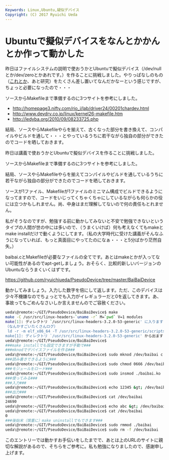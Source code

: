 ```yaml
---
Keywords: Linux,Ubuntu,疑似デバイス
Copyright: (C) 2017 Ryuichi Ueda
---
```


# Ubuntuで擬似デバイスをなんとかかんとか作って動かした
<!--:ja-->昨日はファイルシステムの説明で使おうかとUbuntuで擬似デバイス（/dev/nullとか/dev/zeroとかあれです。）を作ることに挑戦しました。やりっぱなしのもの（<a href="http://blog.ueda.asia/?p=2133" title="グルー言語を作る作業を少し進めた" target="_blank">これとか</a>、あと研究）をたくさん差し置いてなんだかなーという感じですが、ちょっと必要になったので・・・

ソースからMakefileまで準備するのに3つサイトを参考にしました。

<ul>
 <li><a href="http://homepage3.nifty.com/rio_i/lab/driver24/00201chardev.html" target="_blank">http://homepage3.nifty.com/rio_i/lab/driver24/00201chardev.html</a></li>
 <li><a href="http://www.devdrv.co.jp/linux/kernel26-makefile.htm" target="_blank">http://www.devdrv.co.jp/linux/kernel26-makefile.htm</a></li>
 <li><a href="http://ledyba.org/2010/09/08233725.php" target="_blank">http://ledyba.org/2010/09/08233725.php</a></li>
</ul>

結局、ソースやらMakefileやらを揃えて、古くなった部分を書き換えて、コンパイルやビルドを通して・・・とやっているうちに若干ながら独自の部分ができたのでコードを晒しておきます。

<!--:--><!--:en-->昨日は講義で使おうかとUbuntuで擬似デバイスを作ることに挑戦しました。

ソースからMakefileまで準備するのに3つサイトを参考にしました。

結局、ソースやらMakefileやらを揃えてコンパイルやビルドを通しているうちに若干ながら独自の部分ができたのでコードを晒しておきます。

ソースが1ファイル、Makefileが1ファイルのミニマム構成でビルドできるようになってますので、コードをいじってくちゃくちゃにしているながらも何らかの役には立つかもしれません。尚、中身はまだ理解してないので何の責任もとれません。<!--:--><!--more--><!--:ja-->

私がそうなのですが、勉強する前に動かしてみないと不安で勉強できないというタイプの人間が世の中には多いので、（うまくいけば）何も考えなくてもmakeとmake installだけで動くようにしてます。（私の大学時代に受けた講義がそんなふうになっていれば、もっと真面目にやってたのになぁ・・・と5分ばかり茫然自失。）

baibai.cとMakefileが必要なファイルの全てです。あとはmakeとかが入ってない可能性があるのでapt-getしましょう。おそらく、比較的新しいバージョンのUbuntuならうまくいくはずです。

<a href="https://github.com/ryuichiueda/PseudoDevice/tree/master/BaiBaiDevice" target="_blank">https://github.com/ryuichiueda/PseudoDevice/tree/master/BaiBaiDevice</a>


動かしてみましょう。入力した数字を倍にして返します。ただ、このデバイスは少々不機嫌なのでちょっとでも入力がイレギュラーだと0を返してきます。あ、事故ってもごめんなさいしか言えませんのでご容赦ください。

```bash
ueda\@remote:~/GIT/PseudoDevice/BaiBaiDevice$ make
make -C /usr/src/linux-headers-`uname -r` M=`pwd` V=1 modules
make[1]: ディレクトリ `/usr/src/linux-headers-3.2.0-53-generic' に入ります
（なんかすごいたくさんログ）
 ld -r -m elf_x86_64 -T /usr/src/linux-headers-3.2.0-53-generic/scripts/module-common.lds --build-id -o /home/ueda/GIT/PseudoDevice/BaiBaiDevice/baibai.ko /home/ueda/GIT/PseudoDevice/BaiBaiDevice/baibai.o /home/ueda/GIT/PseudoDevice/BaiBaiDevice/baibai.mod.o
make[1]: ディレクトリ `/usr/src/linux-headers-3.2.0-53-generic' から出ます
ueda\@remote:~/GIT/PseudoDevice/BaiBaiDevice$ 
###make installでも設定できますが手動で###
###mknodでデバイスファイルを作る###
ueda\@remote:~/GIT/PseudoDevice/BaiBaiDevice$ sudo mknod /dev/baibai c 0x0123 0
###読み書きできるように###
ueda\@remote:~/GIT/PseudoDevice/BaiBaiDevice$ sudo chmod 0666 /dev/baibai
###モジュールをロード###
ueda\@remote:~/GIT/PseudoDevice/BaiBaiDevice$ sudo insmod ./baibai.ko
###使ってみる###
###入力###
ueda\@remote:~/GIT/PseudoDevice/BaiBaiDevice$ echo 12345 &gt; /dev/baibai 
###出力###
ueda\@remote:~/GIT/PseudoDevice/BaiBaiDevice$ cat /dev/baibai 
24690
ueda\@remote:~/GIT/PseudoDevice/BaiBaiDevice$ echo abc &gt; /dev/baibai 
ueda\@remote:~/GIT/PseudoDevice/BaiBaiDevice$ cat /dev/baibai 
0
###後始末（慎重に）make uninstallでもできます###
ueda\@remote:~/GIT/PseudoDevice/BaiBaiDevice$ sudo rmmod ./baibai
ueda\@remote:~/GIT/PseudoDevice/BaiBaiDevice$ sudo rm -f /dev/baibai
```

このエントリーでは動かすお手伝いをしたまでで、あとは上のURLのサイトに親切な解説があるので、そちらをご参考に。私も勉強になりましたので、感謝申し上げます。<!--:-->
